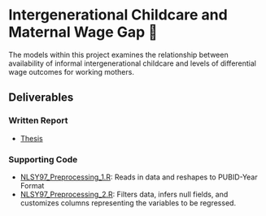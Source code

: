 #  Intergenerational Childcare and Maternal Wage Gap 💼
The models within this project examines the relationship between availability of informal intergenerational childcare and levels of differential wage outcomes for working mothers.

## Deliverables
### Written Report 
* [Thesis](https://www.overleaf.com/project/6188da441ee7dab092b4ef80)
### Supporting Code 
* [NLSY97_Preprocessing_1.R](https://github.com/connixu/Intergenerational_Childcare_Maternal_Wage_Gap/blob/main/code/data_cleaning/NLSY97_Preprocessing_1.R): Reads in data and reshapes to PUBID-Year Format 
* [NLSY97_Preprocessing_2.R](https://github.com/connixu/Intergenerational_Childcare_Maternal_Wage_Gap/blob/main/code/data_cleaning/NLSY97_Preprocessing_2.R): Filters data, infers null fields, and customizes columns representing the variables to be regressed. 
